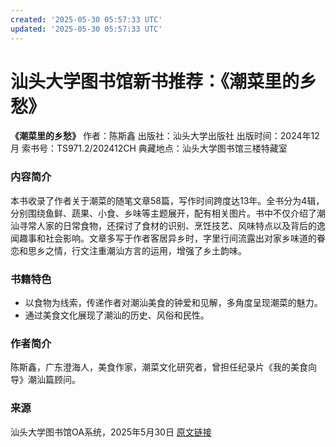 ```yaml
---
created: '2025-05-30 05:57:33 UTC'
updated: '2025-05-30 05:57:33 UTC'
---
```


# 汕头大学图书馆新书推荐：《潮菜里的乡愁》

**《潮菜里的乡愁》**
作者：陈斯鑫
出版社：汕头大学出版社
出版时间：2024年12月
索书号：TS971.2/202412CH
典藏地点：汕头大学图书馆三楼特藏室

### 内容简介
本书收录了作者关于潮菜的随笔文章58篇，写作时间跨度达13年。全书分为4辑，分别围绕鱼鲜、蔬果、小食、乡味等主题展开，配有相关图片。书中不仅介绍了潮汕寻常人家的日常食物，还探讨了食材的识别、烹饪技艺、风味特点以及背后的逸闻趣事和社会影响。文章多写于作者客居异乡时，字里行间流露出对家乡味道的眷恋和思乡之情，行文注重潮汕方言的运用，增强了乡土韵味。

### 书籍特色
- 以食物为线索，传递作者对潮汕美食的钟爱和见解，多角度呈现潮菜的魅力。
- 通过美食文化展现了潮汕的历史、风俗和民性。

### 作者简介
陈斯鑫，广东澄海人，美食作家，潮菜文化研究者，曾担任纪录片《我的美食向导》潮汕篇顾问。

### 来源
汕头大学图书馆OA系统，2025年5月30日
[原文链接](http://wechat.stu.edu.cn/oa/OA_detail.html?TokenOa=JtQChyZUxAhx5hmaV6qR2dGR3DJ6r5tpoYaXaePJLjo=&DocID=41649&CurrentPageNo=2&PageContainsRecord=10)

